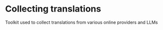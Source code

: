 # Collecting translations
Toolkit used to collect translations from various online providers and LLMs

